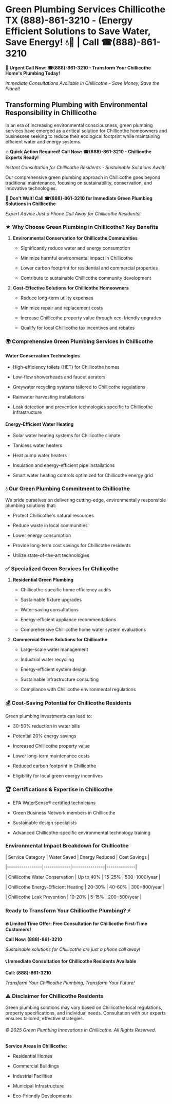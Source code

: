 # Green Plumbing Services Chillicothe TX (888)-861-3210 - (Energy Efficient Solutions to Save Water, Save Energy! 💧🌿 | Call ☎(888)-861-3210

🚨 **Urgent Call Now: ☎(888)-861-3210 - Transform Your Chillicothe Home's Plumbing Today!**
*Immediate Consultations Available in Chillicothe - Save Money, Save the Planet!*

## Transforming Plumbing with Environmental Responsibility in Chillicothe

In an era of increasing environmental consciousness, green plumbing services have emerged as a critical solution for Chillicothe homeowners and businesses seeking to reduce their ecological footprint while maintaining efficient water and energy systems. 

🔥 **Quick Action Required! Call Now: ☎(888)-861-3210 - Chillicothe Experts Ready!**
*Instant Consultation for Chillicothe Residents - Sustainable Solutions Await!*

Our comprehensive green plumbing approach in Chillicothe goes beyond traditional maintenance, focusing on sustainability, conservation, and innovative technologies.

🚨 **Don't Wait! Call ☎(888)-861-3210 for Immediate Green Plumbing Solutions in Chillicothe**
*Expert Advice Just a Phone Call Away for Chillicothe Residents!*

### ★ Why Choose Green Plumbing in Chillicothe? Key Benefits

1. **Environmental Conservation for Chillicothe Communities** 
   - Significantly reduce water and energy consumption
   - Minimize harmful environmental impact in Chillicothe
   - Lower carbon footprint for residential and commercial properties
   - Contribute to sustainable Chillicothe community development

2. **Cost-Effective Solutions for Chillicothe Homeowners** 
   - Reduce long-term utility expenses
   - Minimize repair and replacement costs
   - Increase Chillicothe property value through eco-friendly upgrades
   - Qualify for local Chillicothe tax incentives and rebates

### 🌍 Comprehensive Green Plumbing Services in Chillicothe

#### Water Conservation Technologies
- High-efficiency toilets (HET) for Chillicothe homes
- Low-flow showerheads and faucet aerators
- Greywater recycling systems tailored to Chillicothe regulations
- Rainwater harvesting installations
- Leak detection and prevention technologies specific to Chillicothe infrastructure

#### Energy-Efficient Water Heating
- Solar water heating systems for Chillicothe climate
- Tankless water heaters
- Heat pump water heaters
- Insulation and energy-efficient pipe installations
- Smart water heating controls optimized for Chillicothe energy grid

### 💧 Our Green Plumbing Commitment to Chillicothe

We pride ourselves on delivering cutting-edge, environmentally responsible plumbing solutions that:
- Protect Chillicothe's natural resources
- Reduce waste in local communities
- Lower energy consumption
- Provide long-term cost savings for Chillicothe residents
- Utilize state-of-the-art technologies

### ✅ Specialized Green Services for Chillicothe

1. **Residential Green Plumbing**
   - Chillicothe-specific home efficiency audits
   - Sustainable fixture upgrades
   - Water-saving consultations
   - Energy-efficient appliance recommendations
   - Comprehensive Chillicothe home water system evaluations

2. **Commercial Green Solutions for Chillicothe**
   - Large-scale water management
   - Industrial water recycling
   - Energy-efficient system design
   - Sustainable infrastructure consulting
   - Compliance with Chillicothe environmental regulations

### 💰 Cost-Saving Potential for Chillicothe Residents

Green plumbing investments can lead to:
- 30-50% reduction in water bills
- Potential 20% energy savings
- Increased Chillicothe property value
- Lower long-term maintenance costs
- Reduced carbon footprint in Chillicothe
- Eligibility for local green energy incentives

### 🏆 Certifications & Expertise in Chillicothe

- EPA WaterSense® certified technicians
- Green Business Network members in Chillicothe
- Sustainable design specialists
- Advanced Chillicothe-specific environmental technology training

### Environmental Impact Breakdown for Chillicothe

| Service Category | Water Saved | Energy Reduced | Cost Savings |
|-----------------|-------------|----------------|--------------|
| Chillicothe Water Conservation | Up to 40% | 15-25% | $500-$1000/year |
| Chillicothe Energy-Efficient Heating | 20-30% | 40-60% | $300-$800/year |
| Chillicothe Leak Prevention | 10-20% | 5-15% | $200-$500/year |

### Ready to Transform Your Chillicothe Plumbing? ⚡

**🔥 Limited Time Offer: Free Consultation for Chillicothe First-Time Customers!**

**Call Now: (888)-861-3210**
*Sustainable solutions for Chillicothe are just a phone call away!*

#### 📞 Immediate Consultation for Chillicothe Residents Available

**Call: (888)-861-3210**
*Transform Your Chillicothe Plumbing, Transform Your Future!*

### ⚠️ Disclaimer for Chillicothe Residents

Green plumbing solutions may vary based on Chillicothe local regulations, property specifications, and individual needs. Consultation with our experts ensures tailored, effective strategies.

###### © 2025 Green Plumbing Innovations in Chillicothe. All Rights Reserved.

**Service Areas in Chillicothe:** 
- Residential Homes
- Commercial Buildings
- Industrial Facilities
- Municipal Infrastructure
- Eco-Friendly Developments